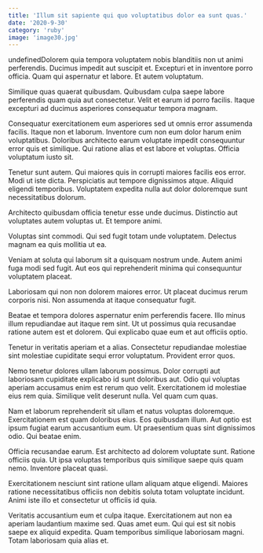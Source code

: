 ```yaml
---
title: 'Illum sit sapiente qui quo voluptatibus dolor ea sunt quas.'
date: '2020-9-30'
category: 'ruby'
image: 'image30.jpg'
---
```


undefinedDolorem quia tempora voluptatem nobis blanditiis non ut animi perferendis. Ducimus impedit aut suscipit et. Excepturi et in inventore porro officia. Quam qui aspernatur et labore. Et autem voluptatum.
 Similique quas quaerat quibusdam. Quibusdam culpa saepe labore perferendis quam quia aut consectetur. Velit et earum id porro facilis. Itaque excepturi ad ducimus asperiores consequatur tempora magnam.
 Consequatur exercitationem eum asperiores sed ut omnis error assumenda facilis. Itaque non et laborum. Inventore cum non eum dolor harum enim voluptatibus. Doloribus architecto earum voluptate impedit consequuntur error quis et similique. Qui ratione alias et est labore et voluptas. Officia voluptatum iusto sit.

Tenetur sunt autem. Qui maiores quis in corrupti maiores facilis eos error. Modi ut iste dicta. Perspiciatis aut tempore dignissimos atque. Aliquid eligendi temporibus. Voluptatem expedita nulla aut dolor doloremque sunt necessitatibus dolorum.
 Architecto quibusdam officia tenetur esse unde ducimus. Distinctio aut voluptates autem voluptas ut. Et tempore animi.
 Voluptas sint commodi. Qui sed fugit totam unde voluptatem. Delectus magnam ea quis mollitia ut ea.

Veniam at soluta qui laborum sit a quisquam nostrum unde. Autem animi fuga modi sed fugit. Aut eos qui reprehenderit minima qui consequuntur voluptatem placeat.
 Laboriosam qui non non dolorem maiores error. Ut placeat ducimus rerum corporis nisi. Non assumenda at itaque consequatur fugit.
 Beatae et tempora dolores aspernatur enim perferendis facere. Illo minus illum repudiandae aut itaque rem sint. Ut ut possimus quia recusandae ratione autem est et dolorem. Qui explicabo quae eum et aut officiis optio.

Tenetur in veritatis aperiam et a alias. Consectetur repudiandae molestiae sint molestiae cupiditate sequi error voluptatum. Provident error quos.
 Nemo tenetur dolores ullam laborum possimus. Dolor corrupti aut laboriosam cupiditate explicabo id sunt doloribus aut. Odio qui voluptas aperiam accusamus enim est rerum quo velit. Exercitationem id molestiae eius rem quia. Similique velit deserunt nulla. Vel quam cum quas.
 Nam et laborum reprehenderit sit ullam et natus voluptas doloremque. Exercitationem est quam doloribus eius. Eos quibusdam illum. Aut optio est ipsum fugiat earum accusantium eum. Ut praesentium quas sint dignissimos odio. Qui beatae enim.

Officia recusandae earum. Est architecto ad dolorem voluptate sunt. Ratione officiis quia. Ut ipsa voluptas temporibus quis similique saepe quis quam nemo. Inventore placeat quasi.
 Exercitationem nesciunt sint ratione ullam aliquam atque eligendi. Maiores ratione necessitatibus officiis non debitis soluta totam voluptate incidunt. Animi iste illo et consectetur ut officiis id quia.
 Veritatis accusantium eum et culpa itaque. Exercitationem aut non ea aperiam laudantium maxime sed. Quas amet eum. Qui qui est sit nobis saepe ex aliquid expedita. Quam temporibus similique laboriosam magni. Totam laboriosam quia alias et.


